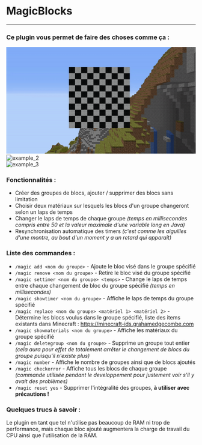 # MagicBlocks
***
### Ce plugin vous permet de faire des choses comme ça :</br>
![example_1](https://github.com/tytraman/magicblocks/blob/master/example_1.gif?raw=true)</br>
![example_2](https://github.com/tytraman/magicblocks/blob/master/example_2.gif?raw=true)</br>
![example_3](https://github.com/tytraman/magicblocks/blob/master/example_3.gif?raw=true)</br>
### Fonctionnalités :
* Créer des groupes de blocs, ajouter / supprimer des blocs sans limitation
* Choisir deux matériaux sur lesquels les blocs d'un groupe changeront selon un laps de temps
* Changer le laps de temps de chaque groupe *(temps en millisecondes compris entre 50 et la valeur maximale d'une variable long en Java)*
* Resynchronisation automatique des timers *(c'est comme les aiguilles d'une montre, au bout d'un moment y a un retard qui apparaît)*

### Liste des commandes :
* `/magic add <nom du groupe>` - Ajoute le bloc visé dans le groupe spécifié
* `/magic remove <nom du groupe>` - Retire le bloc visé du groupe spécifié
* `/magic settimer <nom du groupe> <temps>` - Change le laps de temps entre chaque changement de bloc du groupe spécifié *(temps en millisecondes)*
* `/magic showtimer <nom du groupe>` - Affiche le laps de temps du groupe spécifié
* `/magic replace <nom du groupe> <matériel 1> <matériel 2>` - Détermine les blocs voulus dans le groupe spécifié, liste des items existants dans Minecraft : https://minecraft-ids.grahamedgecombe.com
* `/magic showmaterials <nom du groupe>` - Affiche les matériaux du groupe spécifié
* `/magic deletegroup <nom du groupe>` - Supprime un groupe tout entier *(cela aura pour effet de totalement arrêter le changement de blocs du groupe puisqu'il n'existe plus)*
* `/magic number` - Affiche le nombre de groupes ainsi que de blocs ajoutés
* `/magic checkerror` - Affiche tous les blocs de chaque groupe *(commande utilisée pendant le developpement pour justement voir s'il y avait des problèmes)*
* `/magic reset yes` - Supprimer l'intégralité des groupes, **à utiliser avec précautions !**

### Quelques trucs à savoir :
Le plugin en tant que tel n'utilise pas beaucoup de RAM ni trop de performance, mais chaque bloc ajouté augmentera la charge de travail du CPU ainsi que l'utilisation de la RAM.
